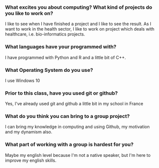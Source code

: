 ### What excites you about computing? What kind of projects do you like to work on?
I like to see when I have finished a project and I like to see the result.
As I want to work in the health sector, I like to work on project which deals with healthcare, i.e. bio-informatics projects.
### What languages have your programmed with?
I have programmed with Python and R and a little bit of C++.
### What Operating System do you use?
I use Windows 10
### Prior to this class, have you used git or github?
Yes, I've already used git and github a little bit in my school in France
### What do you think you can bring to a group project?
I can bring my knowledge in computing and using Github, my motivation and my dynamism also.
### What part of working with a group is hardest for you?
Maybe my english level because I'm not a native speaker, but I'm here to improve my english skills.
